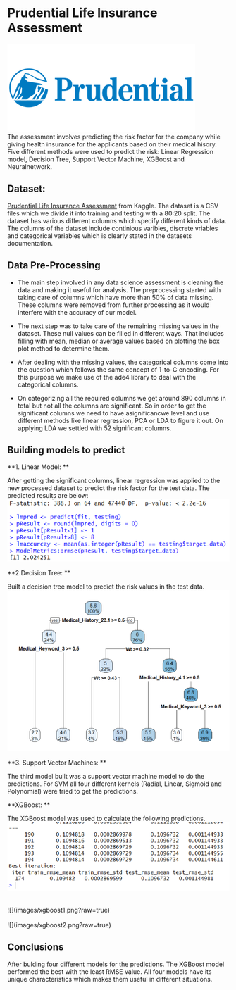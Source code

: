 # Prudential Life Insurance Assessment

![](images/front_page.png?raw=true)
<br>
The assessment involves predicting the risk factor for the company while giving health insurance for the applicants based on their medical hisory. Five different methods were used to predict the risk: Linear Regression model, Decision Tree, Support Vector Machine, XGBoost and Neuralnetwork.

## Dataset:
[Prudential Life Insurance Assessment](https://www.kaggle.com/c/prudential-life-insurance-assessment) from Kaggle. The dataset is a CSV files which we divide it into training and testing with a 80:20 split. The dataset has various different columns which specify different kinds of data. The columns of the dataset include continious varibles, discrete vriables and categorical variables which is clearly stated in the datasets documentation.

## Data Pre-Processing
* The main step involved in any data science assessment is cleaning the data and making it useful for analysis. The preprocessing started with taking care of columns which have more than 50% of data missing. These columns were removed from further processing as it would interfere with the accuracy of our model.
* The next step was to take care of the remaining missing values in the dataset. These null values can be filled in different ways. That includes filling with mean, median or average values based on plotting the box plot method to determine them.
* After dealing with the missing values, the categorical columns come into the question which follows the same concept of 1-to-C encoding. For this purpose we make use of the ade4 library to deal with the categorical columns. 

* On categorizing all the required columns we get around 890 columns in total but not all the columns are significant. So in order to get the significant columns we need to have asignificancwe level and use different methods like linear regression, PCA or LDA to figure it out. On applying LDA we settled with 52 significant columns. 

## Building models to predict

**1. Linear Model: **

After getting the significant columns, linear regression was applied to the new processed dataset to predict the risk factor for the test data. The predicted results are below:
<br>
![](images/linear.png?raw=true)
<br>

**2.Decision Tree: **

Built a decision tree model to predict the risk values in the test data.
<br>
![](images/tree.png?raw=true)
<br>

**3. Support Vector Machines: **

The third model built was a support vector machine model to do the predictions. For SVM all four different kernels (Radial, Linear, Sigmoid and Polynomial) were tried to get the predictions. 

**XGBoost: **

The XGBoost model was used to calculate the following predictions.
<br>
![](images/xgboost.png?raw=true)
<br>

<br>
![](images/xgboost1.png?raw=true)
<br>

<br>
![](images/xgboost2.png?raw=true)
<br>

## Conclusions

After bulding four different models for the predictions. The XGBoost model performed the best with the least RMSE value. All four models have its unique characteristics which makes them useful in different situations. 

